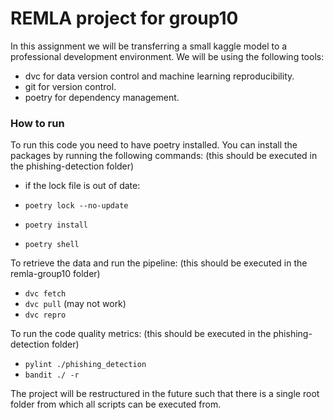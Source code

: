 # REMLA project for group10
In this assignment we will be transferring a small kaggle model to a professional development environment. We will be using the following tools:
- dvc for data version control and machine learning reproducibility.
- git for version control.
- poetry for dependency management.

### How to run
To run this code you need to have poetry installed. 
You can install the packages by running the following commands:
(this should be executed in the phishing-detection folder)

- if the lock file is out of date:
- ```poetry lock --no-update```

- ```poetry install```
- ```poetry shell```

To retrieve the data and run the pipeline:
(this should be executed in the remla-group10 folder)
- ```dvc fetch```
- ```dvc pull``` (may not work)
- ```dvc repro```

To run the code quality metrics:
(this should be executed in the phishing-detection folder)
- ```pylint ./phishing_detection```
- ```bandit ./ -r```

The project will be restructured in the future such that there is a single root folder from which all scripts can be executed from.
